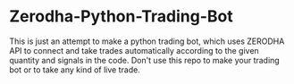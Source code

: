 # Zerodha-Python-Trading-Bot
This is just an attempt to make a python trading bot, which uses ZERODHA API to connect and take trades automatically according to the given quantity and signals in the code. Don't use this repo to make your trading bot or to take any kind of live trade.
